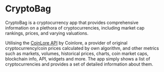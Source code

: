 # CryptoBag

CryptoBag is a cryptocurrency app that provides comprehensive information on a plethora of cryptocurrencies, including market cap rankings, prices, and varying valuations.

Utilising the [CoinLore API](https://www.coinlore.com/) by Coinlore, a provider of original cryptocurrency/coin prices calculated by own algorithm, and other metrics such as markets, volumes, historical prices, charts, coin market caps, blockchain info, API, widgets and more. The app simply shows a list of cryptocurrencies and provides a set of detailed information about them.
